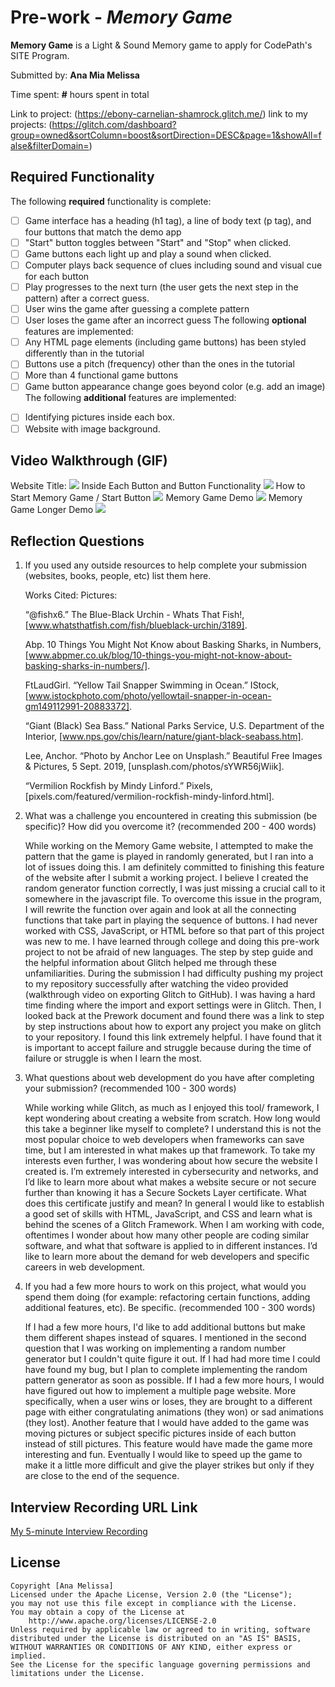 # Pre-work - *Memory Game*

**Memory Game** is a Light & Sound Memory game to apply for CodePath's SITE Program. 

Submitted by: **Ana Mia Melissa**

Time spent: **#** hours spent in total

Link to project: (https://ebony-carnelian-shamrock.glitch.me/)
link to my projects: (https://glitch.com/dashboard?group=owned&sortColumn=boost&sortDirection=DESC&page=1&showAll=false&filterDomain=)

## Required Functionality

The following **required** functionality is complete:
* [ ] Game interface has a heading (h1 tag), a line of body text (p tag), and four buttons that match the demo app
* [ ] "Start" button toggles between "Start" and "Stop" when clicked. 
* [ ] Game buttons each light up and play a sound when clicked. 
* [ ] Computer plays back sequence of clues including sound and visual cue for each button
* [ ] Play progresses to the next turn (the user gets the next step in the pattern) after a correct guess. 
* [ ] User wins the game after guessing a complete pattern
* [ ] User loses the game after an incorrect guess
The following **optional** features are implemented:
* [ ] Any HTML page elements (including game buttons) has been styled differently than in the tutorial
* [ ] Buttons use a pitch (frequency) other than the ones in the tutorial
* [ ] More than 4 functional game buttons
* [ ] Game button appearance change goes beyond color (e.g. add an image)
The following **additional** features are implemented:
- [ ] Identifying pictures inside each box.
- [ ] Website with image background. 

## Video Walkthrough (GIF)
Website Title:
![](https://cdn.glitch.global/9905550e-1cd5-4583-849a-95bbbcba93b1/memory-game-gif-website-name.gif?v=1648268639347)
Inside Each Button and Button Functionality
![](https://cdn.glitch.global/9905550e-1cd5-4583-849a-95bbbcba93b1/memory-game-what-the-buttons-look-like.gif?v=1648268732229)
How to Start Memory Game / Start Button
![](https://cdn.glitch.global/9905550e-1cd5-4583-849a-95bbbcba93b1/memory-game-gif-how-to-start.gif?v=1648267998534)
Memory Game Demo
![](https://cdn.glitch.global/9905550e-1cd5-4583-849a-95bbbcba93b1/memory-game-gif-longer-demo.gif?v=1648268044566)
Memory Game Longer Demo
![](https://cdn.glitch.global/9905550e-1cd5-4583-849a-95bbbcba93b1/memory-game-gif-even-longer-demo.gif?v=1648268634912)
## Reflection Questions
1. If you used any outside resources to help complete your submission (websites, books, people, etc) list them here. 
    
    Works Cited: Pictures:
    
    “@fishx6.” The Blue-Black Urchin - Whats That Fish!, [www.whatsthatfish.com/fish/blueblack-urchin/3189].

    Abp. 10 Things You Might Not Know about Basking Sharks, in Numbers, [www.abpmer.co.uk/blog/10-things-you-might-not-know-about-basking-sharks-in-numbers/].

    FtLaudGirl. “Yellow Tail Snapper Swimming in Ocean.” IStock, [www.istockphoto.com/photo/yellowtail-snapper-in-ocean-gm149112991-20883372].

    “Giant (Black) Sea Bass.” National Parks Service, U.S. Department of the Interior, [www.nps.gov/chis/learn/nature/giant-black-seabass.htm].

    Lee, Anchor. “Photo by Anchor Lee on Unsplash.” Beautiful Free Images &amp; Pictures, 5 Sept. 2019, [unsplash.com/photos/sYWR56jWiik].

    “Vermilion Rockfish by Mindy Linford.” Pixels, [pixels.com/featured/vermilion-rockfish-mindy-linford.html].

2. What was a challenge you encountered in creating this submission (be specific)? How did you overcome it? (recommended 200 - 400 words) 

    While working on the Memory Game website, I attempted to make the pattern that the game is played in randomly generated, but I ran into a lot of issues doing this. I am definitely committed to finishing this feature of the website after I submit a working project. I believe I created the random generator function correctly, I was just missing a crucial call to it somewhere in the javascript file. To overcome this issue in the program, I will rewrite the function over again and look at all the connecting functions that take part in playing the sequence of buttons. I had never worked with CSS, JavaScript, or HTML before so that part of this project was new to me. I have learned through college and doing this pre-work project to not be afraid of new languages. The step by step guide and the helpful information about Glitch helped me through these unfamiliarities. During the submission I had difficulty pushing my project to my repository successfully after watching the video provided (walkthrough video on exporting Glitch to GitHub). I was having a hard time finding where the import and export settings were in Glitch. Then, I looked back at the Prework document and found there was a link to step by step instructions about how to export any project you make on glitch to your repository. I found this link extremely helpful. I have found that it is important to accept failure and struggle because during the time of failure or struggle is when I learn the most.

3. What questions about web development do you have after completing your submission? (recommended 100 - 300 words) 

    While working while Glitch, as much as I enjoyed this tool/ framework, I kept wondering about creating a website from scratch. How long would this take a beginner like myself to complete? I understand this is not the most popular choice to web developers when frameworks can save time, but I am interested in what makes up that framework. To take my interests even further, I was wondering about how secure the website I created is. I’m extremely interested in cybersecurity and networks, and I’d like to learn more about what makes a website secure or not secure further than knowing it has a Secure Sockets Layer certificate. What does this certificate justify and mean? In general I would like to establish a good set of skills with HTML, JavaScript, and CSS and learn what is behind the scenes of a Glitch Framework. When I am working with code, oftentimes I wonder about how many other people are coding similar software, and what that software is applied to in different instances. I’d like to learn more about the demand for web developers and specific careers in web development. 


4. If you had a few more hours to work on this project, what would you spend them doing (for example: refactoring certain functions, adding additional features, etc). Be specific. (recommended 100 - 300 words) 

    If I had a few more hours, I'd like to add additional buttons but make them different shapes instead of squares. I mentioned in the second question that I was working on implementing a random number generator but I couldn't quite figure it out. If I had had more time I could have found my bug, but I plan to complete implementing the random pattern generator as soon as possible. If I had a few more hours, I would have figured out how to implement a multiple page website. More specifically, when a user wins or loses, they are brought to a different page with either congratulating animations (they won) or sad animations (they lost). Another feature that I would have added to the game was moving pictures or subject specific pictures inside of each button instead of still pictures. This feature would have made the game more interesting and fun. Eventually I would like to speed up the game to make it a little more difficult and give the player strikes but only if they are close to the end of the sequence.

## Interview Recording URL Link
[My 5-minute Interview Recording](https://1drv.ms/v/s!AlCnjLloUK7ijCKbxY_LhpxTQld6?e=aGjamd)
## License
    Copyright [Ana Melissa]
    Licensed under the Apache License, Version 2.0 (the "License");
    you may not use this file except in compliance with the License.
    You may obtain a copy of the License at
        http://www.apache.org/licenses/LICENSE-2.0
    Unless required by applicable law or agreed to in writing, software
    distributed under the License is distributed on an "AS IS" BASIS,
    WITHOUT WARRANTIES OR CONDITIONS OF ANY KIND, either express or implied.
    See the License for the specific language governing permissions and
    limitations under the License.
